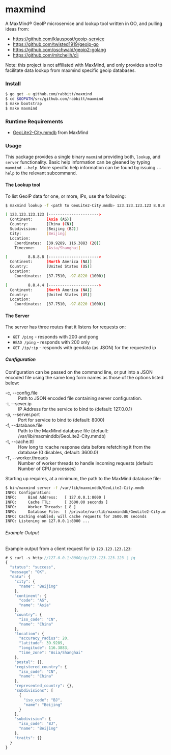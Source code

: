 # maxmind
A MaxMind® GeoIP microservice and lookup tool written in GO, and pulling ideas from:

- https://github.com/klauspost/geoip-service
- https://github.com/twisted1919/geoip-go
- https://github.com/oschwald/geoip2-golang    
- https://github.com/mitchellh/cli

Note: this project is not affiliated with MaxMind, and only provides a tool to facilitate data lookup from maxmind specific geoip databases.

### Install  
```bash
$ go get -u github.com/rabbitt/maxmind
$ cd $GOPATH/src/github.com/rabbitt/maxmind
$ make bootstrap
$ make maxmind
```

### Runtime Requirements
- [GeoLite2-City.mmdb](https://dev.maxmind.com/geoip/geoip2/geolite2/#Downloads) from MaxMind

### Usage

This package provides a single binary `maxmind` providing both, `lookup`, and `server` functionality. Basic help
information can be gleaned by typing `maxmind --help`. More specific help information can be found by issuing
`--help` to the relevant subcommand.

#### The Lookup tool

To list GeoIP data for one, or more, IPs, use the following:
```bash
$ maxmind lookup -f <path to GeoLite2-City.mmdb> 123.123.123.123 8.8.8.8 8.8.4.4

[ 123.123.123.123 ]---------------------->
  Continent:      [Asia (AS)]
  Country:        [China (CN)]
  Subdivision:    [Beijing (BJ)]
  City:           [Beijing]
  Location:
    Coordinates:  [39.9289, 116.3883 (20)]
    Timezone:     [Asia/Shanghai]

[         8.8.8.8 ]---------------------->
  Continent:      [North America (NA)]
  Country:        [United States (US)]
  Location:
    Coordinates:  [37.7510, -97.8220 (1000)]

[         8.8.4.4 ]---------------------->
  Continent:      [North America (NA)]
  Country:        [United States (US)]
  Location:
    Coordinates:  [37.7510, -97.8220 (1000)]
```

#### The Server

The server has three routes that it listens for requests on:
* `GET /ping`   - responds with 200 and pong
* `HEAD /ping`  - responds with 200 only
* `GET /ip/:ip` - responds with geodata (as JSON) for the requested ip

##### Configuration

Configuration can be passed on the command line, or put into a JSON encoded file
using the same long form names as those of the options listed below:

<dl>
  <dt>-c, --config.file <file></dt>
  <dd>Path to JSON encoded file containing server configuration.</dd>

  <dt>-i, --sever.ip <file></dt>
  <dd>IP Address for the service to bind to (default: 127.0.0.1)</dd>

  <dt>-p, --server.port <file></dt>
  <dd>Port for service to bind to (default: 8000)</dd>

  <dt>-f, --database.file <file></dt>
  <dd>Path to the MaxMind database file (default: /var/lib/maxminddb/GeoLite2-City.mmdb)</dd>

  <dt>-t, --cache.ttl <file></dt>
  <dd>How long to rcache response data before refetching it from the database (0 disables, default: 3600.0)</dd>

  <dt>-T, --worker.threads <file></dt>
  <dd>Number of worker threads to handle incoming requests (default: Number of CPU processes)</dd>
</dl>

Starting up requires, at a minimum, the path to the MaxMind database file:

```bash
$ bin/maxmind server -f /var/lib/maxminddb/GeoLite2-City.mmdb
INFO: Configuration:
INFO:     Bind Address:   [ 127.0.0.1:8000 ]
INFO:     Cache TTL:      [ 3600.00 seconds ]
INFO:     Worker Threads: [ 8 ]
INFO:     Database File:  [ /private/var/lib/maxminddb/GeoLite2-City.mmdb ]
INFO: Caching enabled; will cache requests for 3600.00 seconds
INFO: Listening on 127.0.0.1:8000 ...
```

###### Example Output
Example output from a client request for ip `123.123.123.123`:

```javascript
# $ curl -s http://127.0.0.1:8000/ip/123.123.123.123 | jq
{
  "status": "success",
  "message": "OK",
  "data": {
    "city": {
      "name": "Beijing"
    },
    "continent": {
      "code": "AS",
      "name": "Asia"
    },
    "country": {
      "iso_code": "CN",
      "name": "China"
    },
    "location": {
      "accuracy_radius": 20,
      "latitude": 39.9289,
      "longitude": 116.3883,
      "time_zone": "Asia/Shanghai"
    },
    "postal": {},
    "registered_country": {
      "iso_code": "CN",
      "name": "China"
    },
    "represented_country": {},
    "subdivisions": [
      {
        "iso_code": "BJ",
        "name": "Beijing"
      }
    ],
    "subdivision": {
      "iso_code": "BJ",
      "name": "Beijing"
    },
    "traits": {}
  }
}
```
